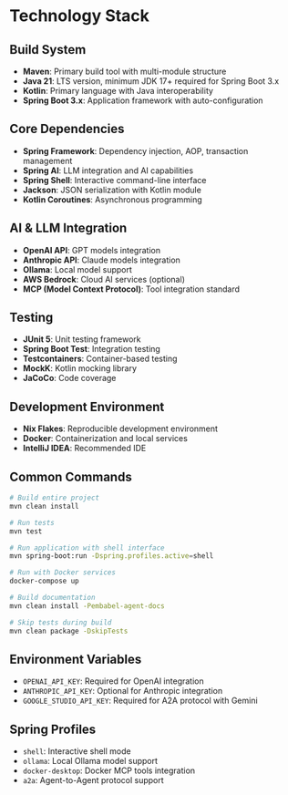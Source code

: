 # Technology Stack

## Build System
- **Maven**: Primary build tool with multi-module structure
- **Java 21**: LTS version, minimum JDK 17+ required for Spring Boot 3.x
- **Kotlin**: Primary language with Java interoperability
- **Spring Boot 3.x**: Application framework with auto-configuration

## Core Dependencies
- **Spring Framework**: Dependency injection, AOP, transaction management
- **Spring AI**: LLM integration and AI capabilities
- **Spring Shell**: Interactive command-line interface
- **Jackson**: JSON serialization with Kotlin module
- **Kotlin Coroutines**: Asynchronous programming

## AI & LLM Integration
- **OpenAI API**: GPT models integration
- **Anthropic API**: Claude models integration  
- **Ollama**: Local model support
- **AWS Bedrock**: Cloud AI services (optional)
- **MCP (Model Context Protocol)**: Tool integration standard

## Testing
- **JUnit 5**: Unit testing framework
- **Spring Boot Test**: Integration testing
- **Testcontainers**: Container-based testing
- **MockK**: Kotlin mocking library
- **JaCoCo**: Code coverage

## Development Environment
- **Nix Flakes**: Reproducible development environment
- **Docker**: Containerization and local services
- **IntelliJ IDEA**: Recommended IDE

## Common Commands

```bash
# Build entire project
mvn clean install

# Run tests
mvn test

# Run application with shell interface
mvn spring-boot:run -Dspring.profiles.active=shell

# Run with Docker services
docker-compose up

# Build documentation
mvn clean install -Pembabel-agent-docs

# Skip tests during build
mvn clean package -DskipTests
```

## Environment Variables
- `OPENAI_API_KEY`: Required for OpenAI integration
- `ANTHROPIC_API_KEY`: Optional for Anthropic integration
- `GOOGLE_STUDIO_API_KEY`: Required for A2A protocol with Gemini

## Spring Profiles
- `shell`: Interactive shell mode
- `ollama`: Local Ollama model support
- `docker-desktop`: Docker MCP tools integration
- `a2a`: Agent-to-Agent protocol support